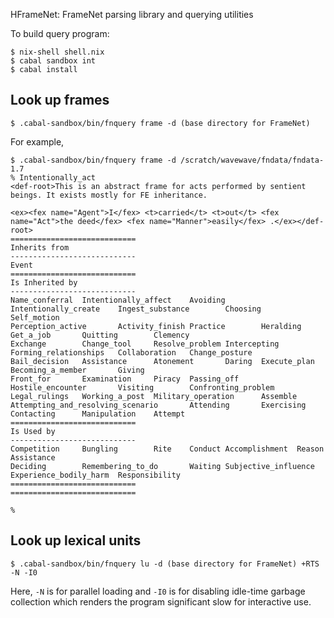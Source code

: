 HFrameNet: FrameNet parsing library and querying utilities

To build query program:
```
$ nix-shell shell.nix
$ cabal sandbox int
$ cabal install
```

Look up frames
--------------

```
$ .cabal-sandbox/bin/fnquery frame -d (base directory for FrameNet)
```
For example,
```
$ .cabal-sandbox/bin/fnquery frame -d /scratch/wavewave/fndata/fndata-1.7
% Intentionally_act
<def-root>This is an abstract frame for acts performed by sentient beings. It exists mostly for FE inheritance.

<ex><fex name="Agent">I</fex> <t>carried</t> <t>out</t> <fex name="Act">the deed</fex> <fex name="Manner">easily</fex> .</ex></def-root>
============================
Inherits from
----------------------------
Event
============================
Is Inherited by
----------------------------
Name_conferral  Intentionally_affect    Avoiding        Intentionally_create    Ingest_substance        Choosing        Self_motion
Perception_active       Activity_finish Practice        Heralding       Get_a_job       Quitting        Clemency
Exchange        Change_tool     Resolve_problem Intercepting    Forming_relationships   Collaboration   Change_posture
Bail_decision   Assistance      Atonement       Daring  Execute_plan    Becoming_a_member       Giving
Front_for       Examination     Piracy  Passing_off     Hostile_encounter       Visiting        Confronting_problem
Legal_rulings   Working_a_post  Military_operation      Assemble        Attempting_and_resolving_scenario       Attending       Exercising
Contacting      Manipulation    Attempt
============================
Is Used by
----------------------------
Competition     Bungling        Rite    Conduct Accomplishment  Reason  Assistance
Deciding        Remembering_to_do       Waiting Subjective_influence    Experience_bodily_harm  Responsibility
============================
============================

%
```

Look up lexical units
---------------------

```
$ .cabal-sandbox/bin/fnquery lu -d (base directory for FrameNet) +RTS -N -I0
```
Here, `-N` is for parallel loading and `-I0` is for disabling idle-time garbage collection which renders
the program significant slow for interactive use.

